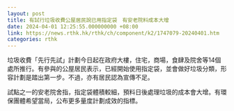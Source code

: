 ```yaml
---
layout: post
title: 有試行垃圾收費公屋居民說已用指定袋　有安老院料成本大增
date: 2024-04-01 12:25:55.000000000 +08:00
link: https://news.rthk.hk/rthk/ch/component/k2/1747079-20240401.htm
categories: rthk
---
```


垃圾收費「先行先試」計劃今日起在政府大樓，住宅，商場，食肆及院舍等14個處所推行。有參與的公屋居民表示，已經開始使用指定袋，並會做好垃圾分類，形容計劃是踏出第一步。不過，亦有居民認為宣傳不足。

試點之一的安老院舍指，指定袋體積較細，預料日後處理垃圾的成本會大增。有環保團體希望當局，公布更多量度計劃成效的指標。
